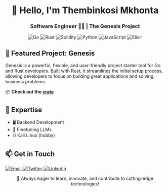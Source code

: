 <h1 align="center">👋 Hello, I'm Thembinkosi Mkhonta</h1>
<h3 align="center">Software Engineer 👨‍💻 | The Genesis Project</h3>

<p align="center">
  <img src="https://img.shields.io/badge/Go-00ADD8?style=for-the-badge&logo=go&logoColor=white" alt="Go">
  <img src="https://img.shields.io/badge/Rust-000000?style=for-the-badge&logo=rust&logoColor=white" alt="Rust">
  <img src="https://img.shields.io/badge/Solidity-363636?style=for-the-badge&logo=solidity&logoColor=white" alt="Solidity">
  <img src="https://img.shields.io/badge/Python-3776AB?style=for-the-badge&logo=python&logoColor=white" alt="Python">
  <img src="https://img.shields.io/badge/JavaScript-F7DF1E?style=for-the-badge&logo=javascript&logoColor=black" alt="JavaScript">
  <img src="https://img.shields.io/badge/Elixir-4B275F?style=for-the-badge&logo=elixir&logoColor=white" alt="Elixir">
</p>

<h2>🚀 Featured Project: Genesis</h2>

<p>
  Genesis is a powerful, flexible, and user-friendly project starter tool for Go and Rust developers. Built with Rust, it streamlines the initial setup process, allowing developers to focus on building great applications and solving business problems.
</p>

<p>
  📦 <strong>Check out the <a href="https://crates.io/crates/genesis_rs">crate</a></strong>
</p>

<h2>💼 Expertise</h2>

<ul>
  <li>🖥️ Backend Development</li>
  <li>🔐 Finetuning LLMs</li>
  <li>⛓️ Kali Linux (hobby)</li>
</ul>

<h2>📫 Get in Touch</h2>

<p>
  <a href="mailto:thembinkosimkhonta01@gmail.com">
    <img src="https://img.shields.io/badge/Email-D14836?style=for-the-badge&logo=gmail&logoColor=white" alt="Email">
  </a>
  <a href="https://x.com/thembinkosi_rs" target="_blank">
    <img src="https://img.shields.io/badge/Twitter-1DA1F2?style=for-the-badge&logo=twitter&logoColor=white" alt="Twitter">
  </a>
  <a href="https://www.linkedin.com/in/thembinkosi-mkhonta-b19812213/" target="_blank">
    <img src="https://img.shields.io/badge/LinkedIn-0077B5?style=for-the-badge&logo=linkedin&logoColor=white" alt="LinkedIn">
  </a>
</p>

<p align="center">🌱 Always eager to learn, innovate, and contribute to cutting-edge technologies!</p>
